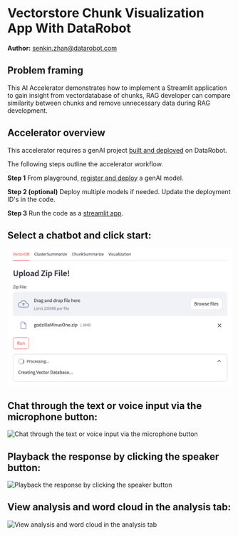 # Vectorstore Chunk Visualization App With DataRobot

**Author:** senkin.zhan@datarobot.com

## Problem framing

This AI Accelerator demonstrates how to implement a Streamlit application to gain insight from vectordatabase of chunks, RAG developer can compare similarity between chunks and remove unnecessary data during RAG development.

## Accelerator overview

This accelerator requires a genAI project [built and deployed](https://docs.datarobot.com/en/docs/gen-ai/deploy-llm.html) on DataRobot.

The following steps outline the accelerator workflow.

<b>Step 1</b> From playground, [register and deploy](https://docs.datarobot.com/en/docs/gen-ai/deploy-llm.html) a genAI model.

<b>Step 2 (optional)</b> Deploy multiple models if needed. Update the deployment ID's in the code.

<b>Step 3</b> Run the code as a [streamlit app](https://docs.streamlit.io/develop/concepts/architecture/run-your-app). 


## Select a chatbot and click start:
![Select a chatbot and click start](upload_document.png)

## Chat through the text or voice input via the microphone button:
![Chat through the text or voice input via the microphone button](chat_input.png)

## Playback the response by clicking the speaker button:
![Playback the response by clicking the speaker button](voice_playback.png)

## View analysis and word cloud in the analysis tab:
![View analysis and word cloud in the analysis tab](analysis.png)
